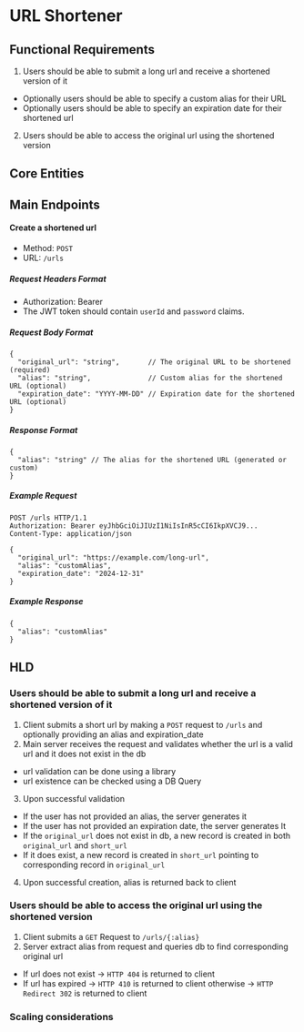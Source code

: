 # URL Shortener 

## Functional Requirements 
1. Users should be able to submit a long url and receive a shortened version of it
- Optionally users should be able to specify a custom alias for their URL 
- Optionally users should be able to specify an expiration date for their shortened url
2. Users should be able to access the original url using the shortened version 

## Core Entities 

## Main Endpoints

#### Create a shortened url
- Method: `POST`
- URL: `/urls`
##### Request Headers Format
- Authorization: Bearer <JWT Token>
- The JWT token should contain `userId` and `password` claims.
##### Request Body Format
``` 
{
  "original_url": "string",       // The original URL to be shortened (required)
  "alias": "string",              // Custom alias for the shortened URL (optional)
  "expiration_date": "YYYY-MM-DD" // Expiration date for the shortened URL (optional)
}
``` 
##### Response Format
``` 
{
  "alias": "string" // The alias for the shortened URL (generated or custom)
}
```
##### Example Request
```
POST /urls HTTP/1.1
Authorization: Bearer eyJhbGciOiJIUzI1NiIsInR5cCI6IkpXVCJ9...
Content-Type: application/json

{
  "original_url": "https://example.com/long-url",
  "alias": "customAlias",
  "expiration_date": "2024-12-31"
}
```
##### Example Response
```
{
  "alias": "customAlias"
}
```

## HLD
### Users should be able to submit a long url and receive a shortened version of it
1. Client submits a short url by making a `POST` request to `/urls` and optionally providing an alias and expiration_date
2. Main server receives the request and validates whether the url is a valid url and it does not exist in the db
- url validation can be done using a library
- url existence can be checked using a DB Query
3. Upon successful validation
- If the user has not provided an alias, the server generates it
- If the user has not provided an expiration date, the server generates It
- If the `original_url` does not exist in db, a new record is created in both `original_url` and `short_url`
- If it does exist, a new record is created in `short_url` pointing to corresponding record in `original_url`
4. Upon successful creation, alias is returned back to client

### Users should be able to access the original url using the shortened version 
1. Client submits a `GET` Request to `/urls/{:alias}`
2. Server extract alias from request and queries db to find corresponding original url
- If url does not exist -> `HTTP 404` is returned to client
- If url has expired -> `HTTP 410` is returned to client
otherwise -> `HTTP Redirect 302` is returned to client

### Scaling considerations